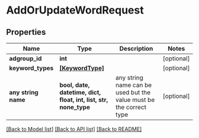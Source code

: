 # AddOrUpdateWordRequest


## Properties
Name | Type | Description | Notes
------------ | ------------- | ------------- | -------------
**adgroup_id** | **int** |  | [optional] 
**keyword_types** | [**[KeywordType]**](KeywordType.md) |  | [optional] 
**any string name** | **bool, date, datetime, dict, float, int, list, str, none_type** | any string name can be used but the value must be the correct type | [optional]

[[Back to Model list]](../README.md#documentation-for-models) [[Back to API list]](../README.md#documentation-for-api-endpoints) [[Back to README]](../README.md)



